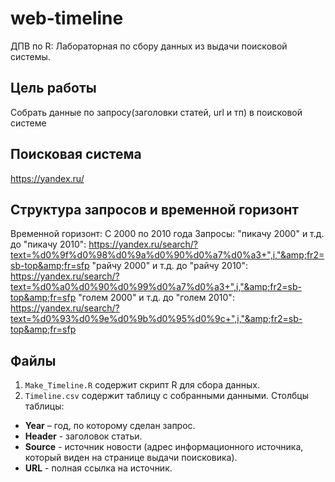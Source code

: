 # web-timeline  
ДПВ по R: Лабораторная по сбору данных из выдачи поисковой системы.  
  
## Цель работы  
Собрать данные по запросу(заголовки статей, url и тп) в поисковой системе
  
## Поисковая система  
https://yandex.ru/
  
## Структура запросов и временной горизонт  
Временной горизонт: С 2000 по 2010 года
Запросы:
 "пикачу 2000" и т.д. до "пикачу 2010": https://yandex.ru/search/?text=%d0%9f%d0%98%d0%9a%d0%90%d0%a7%d0%a3+",i,"&amp;fr2=sb-top&amp;fr=sfp
 "райчу 2000" и т.д. до "райчу 2010": https://yandex.ru/search/?text=%d0%a0%d0%90%d0%99%d0%a7%d0%a3+",i,"&amp;fr2=sb-top&amp;fr=sfp
 "голем 2000" и т.д. до "голем 2010": https://yandex.ru/search/?text=%d0%93%d0%9e%d0%9b%d0%95%d0%9c+",i,"&amp;fr2=sb-top&amp;fr=sfp
  
## Файлы    
 1. ```Make_Timeline.R``` содержит скрипт R для сбора данных.  
 2. ```Timeline.csv``` содержит таблицу с собранными данными. Столбцы таблицы:  
  * **Year** – год, по которому сделан запрос.  
  * **Header** - заголовок статьи.  
  * **Source** - источник новости (адрес информационного источника, который виден на странице выдачи поисковика).  
  * **URL** - полная ссылка на источник.  
